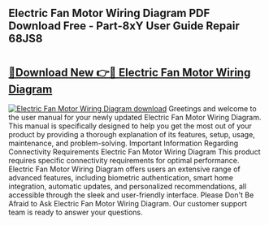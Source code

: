 ## Electric Fan Motor Wiring Diagram PDF Download Free - Part-8xY User Guide Repair 68JS8

# <h2><a href="http://dfhjeqj.blite.top/?on=Electric+Fan+Motor+Wiring+Diagram">🔗Download New 👉🔴 Electric Fan Motor Wiring Diagram</a></h2>

[![Electric Fan Motor Wiring Diagram download](https://i.imgur.com/lujVjoI.png)](http://dfhjeqj.blite.top/?on=Electric+Fan+Motor+Wiring+Diagram)
Greetings and welcome to the user manual for your newly updated Electric Fan Motor Wiring Diagram. This manual is specifically designed to help you get the most out of your product by providing a thorough explanation of its features, setup, usage, maintenance, and problem-solving. Important Information Regarding Connectivity Requirements Electric Fan Motor Wiring Diagram This product requires specific connectivity requirements for optimal performance. Electric Fan Motor Wiring Diagram offers users an extensive range of advanced features, including biometric authentication, smart home integration, automatic updates, and personalized recommendations, all accessible through the sleek and user-friendly interface. Please Don't Be Afraid to Ask Electric Fan Motor Wiring Diagram. Our customer support team is ready to answer your questions.
